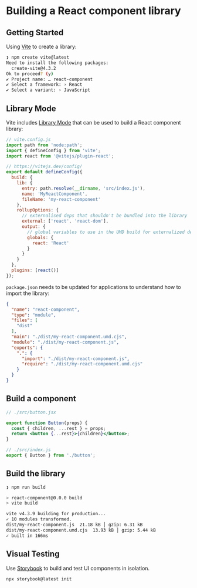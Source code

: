 # Building a React component library

## Getting Started

Using [Vite](https://vitejs.dev/) to create a library:

```bash
❯ npm create vite@latest
Need to install the following packages:
  create-vite@4.3.2
Ok to proceed? (y)
✔ Project name: … react-component
✔ Select a framework: › React
✔ Select a variant: › JavaScript
```

## Library Mode

Vite includes [Library Mode](https://vitejs.dev/guide/build.html#library-mode) that can be used to build a React component library:

```js
// vite.config.js
import path from 'node:path';
import { defineConfig } from 'vite';
import react from '@vitejs/plugin-react';

// https://vitejs.dev/config/
export default defineConfig({
  build: {
    lib: {
      entry: path.resolve(__dirname, 'src/index.js'),
      name: 'MyReactComponent',
      fileName: 'my-react-component'
    },
    rollupOptions: {
      // externalised deps that shouldn't be bundled into the library
      external: ['react', 'react-dom'],
      output: {
        // global variables to use in the UMD build for externalized deps
        globals: {
          react: 'React'
        }
      }
    }
  },
  plugins: [react()]
});
```

`package.json` needs to be updated for applications to understand how to import the library:

```json
{
  "name": "react-component",
  "type": "module",
  "files": [
    "dist"
  ],
  "main": "./dist/my-react-component.umd.cjs",
  "module": "./dist/my-react-component.js",
  "exports": {
    ".": {
      "import": "./dist/my-react-component.js",
      "require": "./dist/my-react-component.umd.cjs"
    }
  }
}
```

## Build a component

```jsx
// ./src/button.jsx

export function Button(props) {
  const { children, ...rest } = props;
  return <button {...rest}>{children}</button>;
}

```

```js
// ./src/index.js
export { Button } from './button';
```

## Build the library

```bash
❯ npm run build

> react-component@0.0.0 build
> vite build

vite v4.3.9 building for production...
✓ 10 modules transformed.
dist/my-react-component.js  21.18 kB │ gzip: 6.31 kB
dist/my-react-component.umd.cjs  13.93 kB │ gzip: 5.44 kB
✓ built in 166ms
```

## Visual Testing

Use [Storybook](https://storybook.js.org/) to build and test UI components in isolation.

```bash
npx storybook@latest init
```

